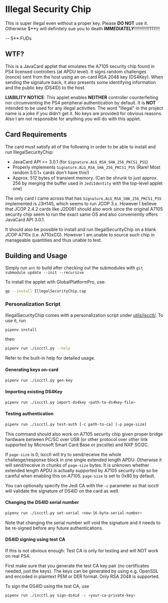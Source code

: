 # Illegal Security Chip

This is super illegal even without a proper key. Please **DO NOT** use it. Otherwise $\*\*y will definitely sue you to death **IMMEDIATELY**!!!!!!!!!!!!111!!!!

-- S** FUDs

## WTF?

This is a JavaCard applet that emulates the A7105 security chip found in PS4 licensed controllers (at APDU level). It signs random challenges (nonce) sent from the host using an on-card RSA 2048 key (DS4Key). When sending the signature back, it also presents some identifying information and the public key (DS4ID) to the host.

**LIABILITY NOTICE**: This applet enables **NEITHER** controller counterfeiting nor circumventing the PS4 peripheral authentication by default. It is **NOT** intended to be used for any illegal activities. The word "Illegal" in the project name is a joke if you didn't get it. No keys are provided for obvious reasons. Also I am not responsible for anything you will do with this applet.

## Card Requirements

The card must satisfy all of the following in order to be able to install and run IllegalSecurityChip:

- JavaCard API >= 3.0.1 (for `Signature.ALG_RSA_SHA_256_PKCS1_PSS`)
- Properly implements `Signature.ALG_RSA_SHA_256_PKCS1_PSS` (Rare! Most random 3.0.1+ cards don't have this!)
- Approx. 512 bytes of transient memory. (Can be shrunk to just approx. 256 by merging the buffer used in `JediIdentity` with the top-level applet one)

The only card I came across that has `Signature.ALG_RSA_SHA_256_PKCS1_PSS` implemented is J3H145, which seems to run JCOP 3.x. However I believe that JCOP 2.4.2 cards like J2D081 should also work since the original A7105 security chip seem to run the exact same OS and also conveniently offers JavaCard API 3.0.1.

It should also be possible to install and run IllegalSecurityChip on a blank JCOP A710x (i.e. A710xCG). However I am unable to source such chip in manageable quantities and thus unable to test.

## Building and Usage

Simply run `ant` to build after checking out the submodules with `git submodule update --init --recursive`

To install the applet with GlobalPlatformPro, use:

```sh
gp --install IllegalSecurityChip.cap
```

### Personalization Script

IllegalSecurityChip comes with a personalization script under [utils/iscctl/](./utils/iscctl/). To use it, run

```sh
pipenv install
```

then

```sh
pipenv run ./iscctl.py --help
```

Refer to the built-in help for detailed usage.

#### Generating keys on-card

```sh
pipenv run ./iscctl.py gen-key
```

#### Importing existing DS4Key

```sh
pipenv run ./iscctl.py import-ds4key <path-to-ds4key-file>
```

#### Testing authentication

```sh
pipenv run ./iscctl.py test-auth [-c path-to-ca] [-p page-size]
```

This command should also work on A7105 security chip given proper bridge hardware between PC/SC over USB (or other protocol over other link supported by Microsoft Smart Card Base or pscslite) and NXP SCI2C.

If `page-size` is 0, iscctl will try to send/receive the whole challenge/response block in one single extended length APDU. Otherwise it will send/receive in chunks of `page-size` bytes. It is unknown whether extended length APDU is actually supported by A7105 security chip so be careful when enabling this on A7105. `page-size` is set to 0x80 by default.

You can optionally specify the Jedi CA with the `-c` parameter so that iscctl will validate the signature of DS4ID on the card as well.

#### Changing the DS4ID serial number

```sh
pipenv run ./iscctl.py set-serial <new-16-byte-serial-number>
```

Note that changing the serial number will void the signature and it needs to be re-signed before any future authentications.

#### DS4ID signing using test CA

If this is not obvious enough: Test CA is only for testing and will NOT work on real PS4.

First make sure that you generate the test CA key pair (no certificates needed, just the keys). The keys can be generated by using e.g. OpenSSL and encoded in plaintext PEM or DER format. Only RSA 2048 is supported.

To sign the DS4ID using the test CA, use

```sh
pipenv run ./iscctl.py sign-ds4id -c <your-ca-private-key>
```
